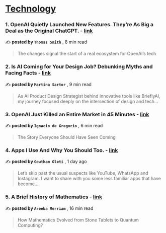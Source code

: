 
<h1><a href=https://medium.com/tag/technology/recommended target="_blank" rel="noopener noreferrer">Technology</a></h1>
<h3>1. OpenAI Quietly Launched New Features. They’re As Big a Deal as the Original ChatGPT. - <a href=https://medium.com/the-generator/openai-quietly-launched-new-features-theyre-as-big-a-deal-as-the-original-chatgpt-727fc059afad?source=tag_recommended_feed---------0-84----------technology----------98304bcc_7ab7_4965_8544_d860681e1df4------- target="_blank" rel="noopener noreferrer">link</a></h3>

✍️ **posted by `Thomas Smith`** <date> , 8 min read</date>

<blockquote>The changes signal the start of a real ecosystem for OpenAI’s tech</blockquote>

<h3>2. Is AI Coming for Your Design Job? Debunking Myths and Facing Facts - <a href=https://medium.com/@design.byMartina/is-ai-coming-for-your-design-job-debunking-myths-and-facing-facts-89fc66c274df?source=tag_recommended_feed---------1-107----------technology----------98304bcc_7ab7_4965_8544_d860681e1df4------- target="_blank" rel="noopener noreferrer">link</a></h3>

✍️ **posted by `Martina Sartor`** <date> , 9 min read</date>

<blockquote>As AI Product Design Strategist behind innovative tools like BrieflyAI, my journey focused deeply on the intersection of design and tech…</blockquote>

<h3>3. OpenAI Just Killed an Entire Market in 45 Minutes - <a href=https://medium.com/@ignacio.de.gregorio.noblejas/openai-just-killed-an-entire-market-in-45-minutes-818b2a8ad33e?source=tag_recommended_feed---------2-85----------technology----------98304bcc_7ab7_4965_8544_d860681e1df4------- target="_blank" rel="noopener noreferrer">link</a></h3>

✍️ **posted by `Ignacio de Gregorio`** <date> , 6 min read</date>

<blockquote>The Story Everyone Should Have Seen Coming</blockquote>

<h3>4. Apps I Use And Why You Should Too. - <a href=https://medium.com/@gowthamoleti/apps-i-use-and-why-you-should-too-7021c5703a77?source=tag_recommended_feed---------3-84----------technology----------98304bcc_7ab7_4965_8544_d860681e1df4------- target="_blank" rel="noopener noreferrer">link</a></h3>

✍️ **posted by `Gowtham Oleti`** <date> , 1 day ago</date>

<blockquote>Let’s skip past the usual suspects like YouTube, WhatsApp and Instagram. I want to share with you some less familiar apps that have become…</blockquote>

<h3>5. A Brief History of Mathematics - <a href=https://medium.com/cantors-paradise/a-brief-history-of-mathematics-f034b1ac9a46?source=tag_recommended_feed---------4-107----------technology----------98304bcc_7ab7_4965_8544_d860681e1df4------- target="_blank" rel="noopener noreferrer">link</a></h3>

✍️ **posted by `Areeba Merriam`** <date> , 16 min read</date>

<blockquote>How Mathematics Evolved from Stone Tablets to Quantum Computing?</blockquote>

